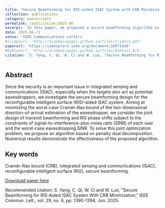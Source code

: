 ```yaml
---
title: "Secure Beamforming for RIS-aided ISAC System with CRB Minimization"
collection: publications
category: manuscripts
permalink: /publication/2025-06
excerpt: 'In this paper, we proposed a secure beamforming algorithm in RIS-aided ISAC system.'
date: 2025-04-21
venue: 'IEEE Communications Letters'
#slidesurl: 'http://academicpages.github.io/files/slides1.pdf'
paperurl: 'https://ieeexplore.ieee.org/document/10971420'
#bibtexurl: 'http://academicpages.github.io/files/bibtex1.bib'
citation: 'S. Yang, C. Qi, W. Ci and W. Luo, "Secure Beamforming for RIS-Aided ISAC System With CRB Minimization," IEEE Commun. Lett., vol. 29, no. 6, pp. 1390-1394, Jun. 2025.'
---
```


## Abstract
Since the security is an important issue in integrated sensing and communications (ISAC), especially when the targets also act as potential eavesdroppers, we investigate the secure beamforming design for the reconfigurable intelligent surface (RIS)-aided ISAC system. Aiming at minimizing the worst-case Cramér–Rao bound of the two-dimensional direction-of-arrival estimation of the eavesdropper, we consider the joint design of transmit beamforming and RIS phase shifts subject to the constraints of signal-to-interference-plus-noise ratio (SINR) of each user and the worst-case eavesdropping SINR. To solve this joint optimization problem, we propose an algorithm based on penalty dual decomposition. Numerical results demonstrate the effectiveness of the proposed algorithm.

## Key words

Cramér–Rao bound (CRB), integrated sensing and communications (ISAC), reconfigurable intelligent surface (RIS), secure beamforming.

[Download paper here](https://ieeexplore.ieee.org/document/10971420)

Recommended citation: S. Yang, C. Qi, W. Ci and W. Luo, "Secure Beamforming for RIS-Aided ISAC System With CRB Minimization," IEEE Commun. Lett., vol. 29, no. 6, pp. 1390-1394, Jun. 2025.


